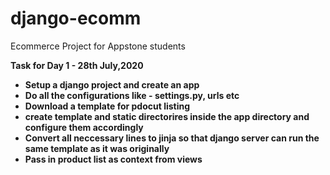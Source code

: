 # django-ecomm
Ecommerce Project for Appstone students

<b>Task for Day 1 - 28th July,2020<b><br>
<ul>
<li> Setup a django project and create an app </li>
<li> Do all the configurations like - settings.py, urls etc </li>
<li> Download a template for pdocut listing </li>
<li> create template and static directorires inside the app directory and configure them accordingly</li>
<li> Convert all neccessary lines to jinja so that django server can run the same template as it was originally </li>
<li> Pass in product list as context from views </li>
</ul>
